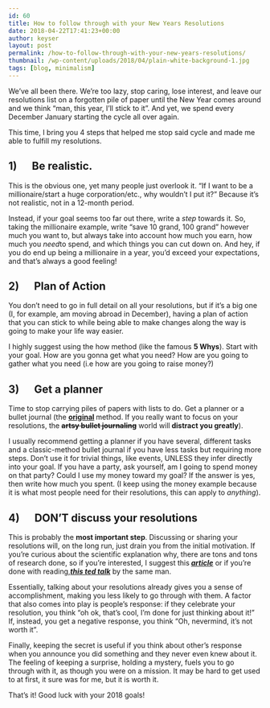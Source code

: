 ```yaml
---
id: 60
title: How to follow through with your New Years Resolutions
date: 2018-04-22T17:41:23+00:00
author: keyser
layout: post
permalink: /how-to-follow-through-with-your-new-years-resolutions/
thumbnail: /wp-content/uploads/2018/04/plain-white-background-1.jpg
tags: [blog, minimalism]
---
```

<div class="reblog-title">
</div>

<div class="reblog-content">
  <p>
    We’ve all been there. We’re too lazy, stop caring, lose interest, and leave our resolutions list on a forgotten pile of paper until the New Year comes around and we think “man, this year, I’ll stick to it”. And yet, we spend every December January starting the cycle all over again.
  </p>
  
  <p>
    This time, I bring you 4 steps that helped me stop said cycle and made me able to fulfill my resolutions.
  </p>
  
  <h2>
    1)&nbsp;&nbsp;&nbsp;&nbsp;&nbsp; Be realistic.
  </h2>
  
  <p>
    This is the obvious one, yet many people just overlook it. “If I want to be a millionaire/start a huge corporation/etc., why wouldn’t I put it?” Because it’s not realistic, not in a 12-month period.
  </p>
  
  <p>
    Instead, if your goal seems too far out there, write a&nbsp;<i>step</i>&nbsp;towards it. So, taking the millionaire example, write “save 10 grand, 100 grand” however much you want to, but always take into account how much you earn, how much you&nbsp;<i>need</i>to spend, and which things you can cut down on. And hey, if you do end up being a millionaire in a year, you’d exceed your expectations, and that’s always a good feeling!
  </p>
  
  <h2>
    2)&nbsp;&nbsp;&nbsp;&nbsp;&nbsp; Plan of Action
  </h2>
  
  <p>
    You don’t need to go in full detail on all your resolutions, but if it’s a big one (I, for example, am moving abroad in December), having a plan of action that you can stick to while being able to make changes along the way is going to make your life way easier.
  </p>
  
  <p>
    I highly suggest using the how method (like the famous&nbsp;<b>5 Whys</b>). Start with your goal. How are you gonna get what you need? How are you going to gather what you need (i.e how are you going to raise money?)
  </p>
  
  <h2>
    3)&nbsp;&nbsp;&nbsp;&nbsp;&nbsp; Get a planner
  </h2>
  
  <p>
    Time to stop carrying piles of papers with lists to do. Get a planner or a bullet journal (the&nbsp;<b><a href="http://t.umblr.com/redirect?z=https%3A%2F%2Fwww.youtube.com%2Fwatch%3Fv%3Dfm15cmYU0IM&t=OTRkZjMwOTc1OTgzMzg1NjAwYzFmYWYyYWY3NmQ2NDNiMzBlOTI5NyxaSnF2U0RNTA%3D%3D&p=&m=0">original</a>&nbsp;</b>method. If you really want to focus on your resolutions, the&nbsp;<b><span style="text-decoration: line-through;">artsy bullet journaling</span></b>&nbsp;world will<b>&nbsp;distract you greatly</b>).
  </p>
  
  <p>
    I usually recommend getting a planner if you have several, different tasks and a classic-method bullet journal if you have less tasks but requiring more steps. Don’t use it for trivial things, like events, UNLESS they infer directly into your goal. If you have a party, ask yourself, am I going to spend money on that party? Could I use my money toward my goal? If the answer is yes, then write how much you spent. (I keep using the money example because it is what most people need for their resolutions, this can apply to&nbsp;<i>anything</i>).
  </p>
  
  <h2>
    4)&nbsp;&nbsp;&nbsp;&nbsp;&nbsp; DON’T discuss your resolutions
  </h2>
  
  <p>
    This is probably the&nbsp;<b>most important step</b>. Discussing or sharing your resolutions will, on the long run, just drain you from the initial motivation. If you’re curious about the scientific explanation why, there are tons and tons of research done, so if you’re interested, I suggest this<b><i>&nbsp;<a href="http://t.umblr.com/redirect?z=https%3A%2F%2Fsivers.org%2Fzipit&t=YTIxMGE0Mzc4YzY2NjQ3MjRkMTVlZDkwMGVlNjI4MjhmM2IzMzg2ZCxaSnF2U0RNTA%3D%3D&p=&m=0">article</a></i></b>&nbsp;or if you’re done with reading,<i><a href="http://t.umblr.com/redirect?z=https%3A%2F%2Fwww.ted.com%2Ftalks%2Fderek_sivers_keep_your_goals_to_yourself&t=OTkyZjk3ZGYwYzRhN2Y0YTFhN2FlNWQ3YTEwZjViZjUwOGI2NGFmZixaSnF2U0RNTA%3D%3D&p=&m=0"><b>this ted talk</b></a>&nbsp;</i>by the same man.
  </p>
  
  <p>
    Essentially, talking about your resolutions already gives you a sense of accomplishment, making you less likely to go through with them. A factor that also comes into play is people’s response: if they celebrate your resolution, you think “oh ok, that’s cool, I’m done for just thinking about it!” If, instead, you get a negative response, you think “Oh, nevermind, it’s not worth it”.
  </p>
  
  <p>
    Finally, keeping the secret is useful if you think about other’s response when you announce you did something and they never even knew about it. The feeling of keeping a surprise, holding a mystery, fuels you to go through with it, as though you were on a mission. It may be hard to get used to at first, it sure was for me, but it is worth it.
  </p>
  
  <p>
    That’s it! Good luck with your 2018 goals!
  </p>
</div>